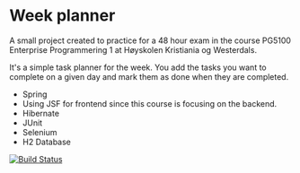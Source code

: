 # Week planner

A small project created to practice for a 48 hour exam in the course PG5100 Enterprise Programmering 1 at Høyskolen Kristiania og Westerdals. 

It's a simple task planner for the week. You add the tasks you want to complete on a given day and mark them as done when they are completed.

- Spring
- Using JSF for frontend since this course is focusing on the backend.
- Hibernate
- JUnit
- Selenium
- H2 Database


[![Build Status](https://travis-ci.org/hamesp16/week-planner.svg?branch=master)](https://travis-ci.org/hamesp16/week-planner)
